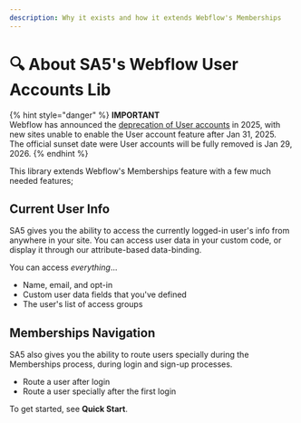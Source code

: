 ```yaml
---
description: Why it exists and how it extends Webflow's Memberships
---
```


# 🔍 About SA5's Webflow User Accounts Lib

{% hint style="danger" %}
**IMPORTANT**\
Webflow has announced the [deprecation of User accounts](https://help.webflow.com/hc/en-us/articles/36046006227731-User-Accounts-sunset) in 2025, with new sites unable to enable the User account feature after Jan 31, 2025. \
The official sunset date were User accounts will be fully removed is Jan 29, 2026.
{% endhint %}

This library extends Webflow's Memberships feature with a few much needed features;

## Current User Info

SA5 gives you the ability to access the currently logged-in user's info from anywhere in your site. You can access user data in your custom code, or display it through our attribute-based data-binding.&#x20;

You can access _everything_...

* Name, email, and opt-in&#x20;
* Custom user data fields that you've defined
* The user's list of access groups&#x20;

## Memberships Navigation

SA5 also gives you the ability to route users specially during the Memberships process, during login and sign-up processes.

* Route a user after login
* Route a user specially after the first login

To get started, see **Quick Start**.&#x20;

